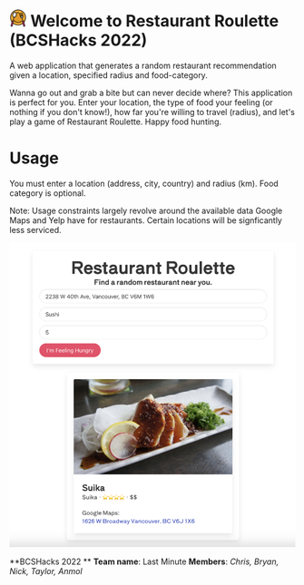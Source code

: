 # <img src="img/restaurant.png" width="30" height="30"> Welcome to Restaurant Roulette (BCSHacks 2022)
A web application that generates a random restaurant recommendation given a location, specified radius and food-category.
 
Wanna go out and grab a bite but can never decide where? This application is perfect for you. Enter your location, the type of food your feeling (or nothing if you don't know!), how far you're willing to travel (radius), and let's play a game of Restaurant Roulette. Happy food hunting.

# Usage
You must enter a location (address, city, country) and radius (km). Food category is optional.

Note: Usage constraints largely revolve around the available data Google Maps and Yelp have for restaurants. Certain locations will be signficantly less serviced. 

![Alt text](/img/demo.png "Demo")

**BCSHacks 2022 **
**Team name**: Last Minute
**Members**: _Chris, Bryan, Nick, Taylor, Anmol_

